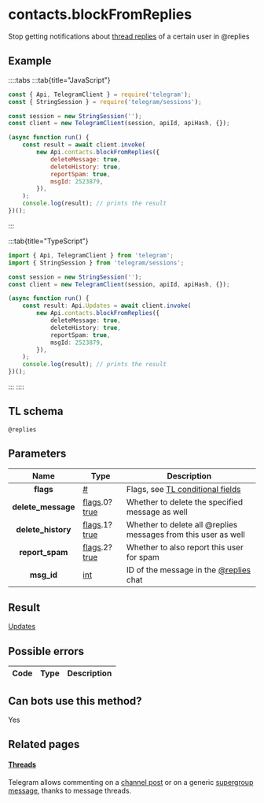 # contacts.blockFromReplies

Stop getting notifications about [thread replies](https://core.telegram.org/api/threads) of a certain user in @replies

## Example

::::tabs
:::tab{title="JavaScript"}

```js
const { Api, TelegramClient } = require('telegram');
const { StringSession } = require('telegram/sessions');

const session = new StringSession('');
const client = new TelegramClient(session, apiId, apiHash, {});

(async function run() {
    const result = await client.invoke(
        new Api.contacts.blockFromReplies({
            deleteMessage: true,
            deleteHistory: true,
            reportSpam: true,
            msgId: 2523879,
        }),
    );
    console.log(result); // prints the result
})();
```

:::

:::tab{title="TypeScript"}

```ts
import { Api, TelegramClient } from 'telegram';
import { StringSession } from 'telegram/sessions';

const session = new StringSession('');
const client = new TelegramClient(session, apiId, apiHash, {});

(async function run() {
    const result: Api.Updates = await client.invoke(
        new Api.contacts.blockFromReplies({
            deleteMessage: true,
            deleteHistory: true,
            reportSpam: true,
            msgId: 2523879,
        }),
    );
    console.log(result); // prints the result
})();
```

:::
::::

## TL schema

```
@replies
```

## Parameters

|        Name        | Type                                                                                                                              | Description                                                                                             |
| :----------------: | --------------------------------------------------------------------------------------------------------------------------------- | ------------------------------------------------------------------------------------------------------- |
|     **flags**      | [#](https://core.telegram.org/type/%23)                                                                                           | Flags, see [TL conditional fields](https://core.telegram.org/mtproto/TL-combinators#conditional-fields) |
| **delete_message** | [flags](https://core.telegram.org/mtproto/TL-combinators#conditional-fields).0?[true](https://core.telegram.org/constructor/true) | Whether to delete the specified message as well                                                         |
| **delete_history** | [flags](https://core.telegram.org/mtproto/TL-combinators#conditional-fields).1?[true](https://core.telegram.org/constructor/true) | Whether to delete all @replies messages from this user as well                                          |
|  **report_spam**   | [flags](https://core.telegram.org/mtproto/TL-combinators#conditional-fields).2?[true](https://core.telegram.org/constructor/true) | Whether to also report this user for spam                                                               |
|     **msg_id**     | [int](https://core.telegram.org/type/int)                                                                                         | ID of the message in the [@replies](https://core.telegram.org/api/threads#replies) chat                 |

## Result

[Updates](https://core.telegram.org/type/Updates)

## Possible errors

| Code | Type | Description |
| :--: | ---- | ----------- |

## Can bots use this method?

Yes

## Related pages

#### [Threads](https://core.telegram.org/api/threads)

Telegram allows commenting on a [channel post](https://core.telegram.org/api/channel) or on a generic [supergroup message](https://core.telegram.org/api/channel), thanks to message threads.

